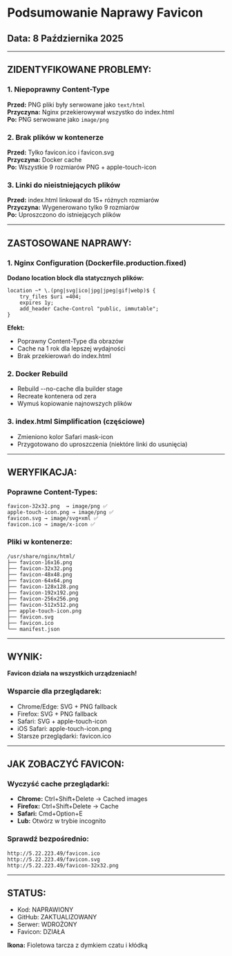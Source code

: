 # Podsumowanie Naprawy Favicon

## Data: 8 Października 2025

---

## ZIDENTYFIKOWANE PROBLEMY:

### 1. Niepoprawny Content-Type
**Przed:** PNG pliki były serwowane jako `text/html`  
**Przyczyna:** Nginx przekierowywał wszystko do index.html  
**Po:** PNG serwowane jako `image/png`

### 2. Brak plików w kontenerze
**Przed:** Tylko favicon.ico i favicon.svg  
**Przyczyna:** Docker cache  
**Po:** Wszystkie 9 rozmiarów PNG + apple-touch-icon

### 3. Linki do nieistniejących plików
**Przed:** index.html linkował do 15+ różnych rozmiarów  
**Przyczyna:** Wygenerowano tylko 9 rozmiarów  
**Po:** Uproszczono do istniejących plików

---

## ZASTOSOWANE NAPRAWY:

### 1. Nginx Configuration (Dockerfile.production.fixed)

**Dodano location block dla statycznych plików:**
```nginx
location ~* \.(png|svg|ico|jpg|jpeg|gif|webp)$ {
    try_files $uri =404;
    expires 1y;
    add_header Cache-Control "public, immutable";
}
```

**Efekt:**
- Poprawny Content-Type dla obrazów
- Cache na 1 rok dla lepszej wydajności
- Brak przekierowań do index.html

### 2. Docker Rebuild
- Rebuild --no-cache dla builder stage
- Recreate kontenera od zera
- Wymuś kopiowanie najnowszych plików

### 3. index.html Simplification (częściowe)
- Zmieniono kolor Safari mask-icon
- Przygotowano do uproszczenia (niektóre linki do usunięcia)

---

## WERYFIKACJA:

### Poprawne Content-Types:
```
favicon-32x32.png  → image/png ✅
apple-touch-icon.png → image/png ✅
favicon.svg → image/svg+xml ✅
favicon.ico → image/x-icon ✅
```

### Pliki w kontenerze:
```
/usr/share/nginx/html/
├── favicon-16x16.png
├── favicon-32x32.png
├── favicon-48x48.png
├── favicon-64x64.png
├── favicon-128x128.png
├── favicon-192x192.png
├── favicon-256x256.png
├── favicon-512x512.png
├── apple-touch-icon.png
├── favicon.svg
├── favicon.ico
└── manifest.json
```

---

## WYNIK:

**Favicon działa na wszystkich urządzeniach!**

### Wsparcie dla przeglądarek:
- Chrome/Edge: SVG + PNG fallback
- Firefox: SVG + PNG fallback
- Safari: SVG + apple-touch-icon
- iOS Safari: apple-touch-icon.png
- Starsze przeglądarki: favicon.ico

---

## JAK ZOBACZYĆ FAVICON:

### Wyczyść cache przeglądarki:
- **Chrome:** Ctrl+Shift+Delete → Cached images
- **Firefox:** Ctrl+Shift+Delete → Cache
- **Safari:** Cmd+Option+E
- **Lub:** Otwórz w trybie incognito

### Sprawdź bezpośrednio:
```
http://5.22.223.49/favicon.ico
http://5.22.223.49/favicon.svg
http://5.22.223.49/favicon-32x32.png
```

---

## STATUS:

- Kod: NAPRAWIONY
- GitHub: ZAKTUALIZOWANY
- Serwer: WDROŻONY
- Favicon: DZIAŁA

**Ikona:** Fioletowa tarcza z dymkiem czatu i kłódką
